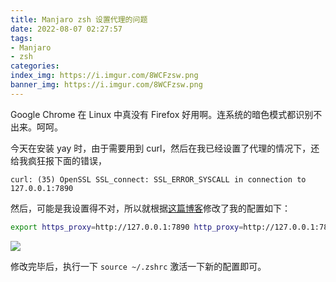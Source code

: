 ```yaml
---
title: Manjaro zsh 设置代理的问题
date: 2022-08-07 02:27:57
tags:
- Manjaro
- zsh
categories:
index_img: https://i.imgur.com/8WCFzsw.png
banner_img: https://i.imgur.com/8WCFzsw.png
---
```


Google Chrome 在 Linux 中真没有 Firefox 好用啊。连系统的暗色模式都识别不出来。呵呵。

今天在安装 yay 时，由于需要用到 curl，然后在我已经设置了代理的情况下，还给我疯狂报下面的错误，

```
curl: (35) OpenSSL SSL_connect: SSL_ERROR_SYSCALL in connection to 127.0.0.1:7890
```

然后，可能是我设置得不对，所以就根据[这篇博客](https://zhuanlan.zhihu.com/p/518100454)修改了我的配置如下：

```zsh
export https_proxy=http://127.0.0.1:7890 http_proxy=http://127.0.0.1:7890 all_proxy=socks5://127.0.0.1:7890
```

![](https://i.imgur.com/GF1ZzTI.png)

修改完毕后，执行一下 `source ~/.zshrc` 激活一下新的配置即可。
